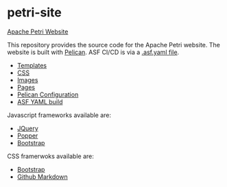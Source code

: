 # petri-site
[Apache Petri Website](https://petri.apache.org/)

This repository provides the source code for the Apache Petri website.
The website is built with [Pelican](https://blog.getpelican.com).
ASF CI/CD is via a [.asf.yaml file](https://cwiki.apache.org/confluence/display/INFRA/Git+-+.asf.yaml+features).

- [Templates](theme/apache/templates)
- [CSS](theme/apache/status/css)
- [Images](content/images)
- [Pages](content/pages)
- [Pelican Configuration](pelicanconf.py)
- [ASF YAML build](.asf.yaml)

Javascript frameworks available are:
- [JQuery](https://code.jquery.com/jquery-3.3.1.slim.min.js)
- [Popper](https://cdnjs.cloudflare.com/ajax/libs/popper.js/1.14.7/umd/popper.min.js)
- [Bootstrap](https://stackpath.bootstrapcdn.com/bootstrap/4.3.1/js/bootstrap.min.js)

CSS framerwoks available are:
- [Bootstrap](https://stackpath.bootstrapcdn.com/bootstrap/4.3.1/css/bootstrap.min.css)
- [Github Markdown](https://cdnjs.cloudflare.com/ajax/libs/github-markdown-css/3.0.1/github-markdown.min.css)

